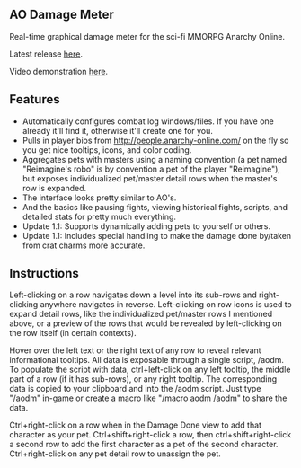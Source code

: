 AO Damage Meter
---------------

Real-time graphical damage meter for the sci-fi MMORPG Anarchy Online.

Latest release [here](https://github.com/nicgalehouse/AODamageMeter/releases/tag/v1.1.0).

Video demonstration [here](https://youtu.be/K4iU7KronOg).

Features
--------

+ Automatically configures combat log windows/files. If you have one already it'll find it, otherwise it'll create one for you.
+ Pulls in player bios from http://people.anarchy-online.com/ on the fly so you get nice tooltips, icons, and color coding.
+ Aggregates pets with masters using a naming convention (a pet named "Reimagine's robo" is by convention a pet of the player "Reimagine"), but exposes individualized pet/master detail rows when the master's row is expanded.
+ The interface looks pretty similar to AO's.
+ And the basics like pausing fights, viewing historical fights, scripts, and detailed stats for pretty much everything.
+ Update 1.1: Supports dynamically adding pets to yourself or others.
+ Update 1.1: Includes special handling to make the damage done by/taken from crat charms more accurate.

Instructions
------------
Left-clicking on a row navigates down a level into its sub-rows and right-clicking anywhere navigates in reverse. Left-clicking on row icons is used to expand detail rows, like the individualized pet/master rows I mentioned above, or a preview of the rows that would be revealed by left-clicking on the row itself (in certain contexts).

Hover over the left text or the right text of any row to reveal relevant informational tooltips. All data is exposable through a single script, /aodm. To populate the script with data, ctrl+left-click on any left tooltip, the middle part of a row (if it has sub-rows), or any right tooltip. The corresponding data is copied to your clipboard and into the /aodm script. Just type "/aodm" in-game or create a macro like "/macro aodm /aodm" to share the data.

Ctrl+right-click on a row when in the Damage Done view to add that character as your pet. Ctrl+shift+right-click a row, then ctrl+shift+right-click a second row to add the first character as a pet of the second character. Ctrl+right-click on any pet detail row to unassign the pet.
